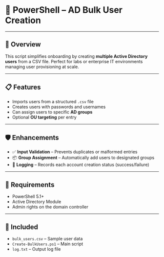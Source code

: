 <h1>👥 PowerShell – AD Bulk User Creation</h1>

---

<h2>📄 Overview</h2>

This script simplifies onboarding by creating **multiple Active Directory users** from a CSV file. Perfect for labs or enterprise IT environments managing user provisioning at scale.

---

<h2>📋 Features</h2>

- Imports users from a structured `.csv` file  
- Creates users with passwords and usernames  
- Can assign users to specific **AD groups**  
- Optional **OU targeting** per entry

---

<h2>🛡️ Enhancements</h2>

- ✅ **Input Validation** – Prevents duplicates or malformed entries  
- 📦 **Group Assignment** – Automatically add users to designated groups  
- 📄 **Logging** – Records each account creation status (success/failure)

---

<h2>🧰 Requirements</h2>

- PowerShell 5.1+  
- Active Directory Module  
- Admin rights on the domain controller  

---

<h2>📁 Included</h2>

- `bulk_users.csv` – Sample user data  
- `Create-BulkUsers.ps1` – Main script  
- `log.txt` – Output log file  

